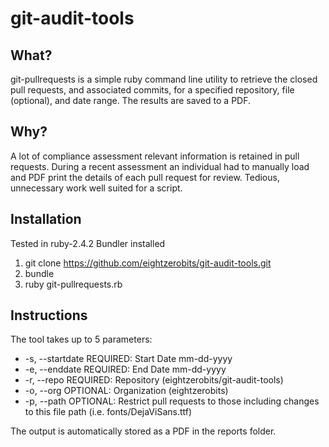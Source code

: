 # git-audit-tools

## What?
git-pullrequests is a simple ruby command line utility to retrieve the closed pull requests, and associated commits, for a specified repository, file (optional), and date range.  The results are saved to a PDF.
## Why?
A lot of compliance assessment relevant information is retained in pull requests.  During a recent assessment an individual had to manually load and PDF print the details of each pull request for review.  Tedious, unnecessary work well suited for a script.
## Installation
Tested in ruby-2.4.2
Bundler installed
1. git clone https://github.com/eightzerobits/git-audit-tools.git
2. bundle
3. ruby git-pullrequests.rb
## Instructions
The tool takes up to 5 parameters:
* -s, --startdate  REQUIRED: Start Date mm-dd-yyyy 
* -e, --enddate    REQUIRED: End Date mm-dd-yyyy
* -r, --repo       REQUIRED: Repository (eightzerobits/git-audit-tools)
* -o, --org        OPTIONAL: Organization (eightzerobits)
* -p, --path       OPTIONAL: Restrict pull requests to those including changes to this file path (i.e. fonts/DejaViSans.ttf)

The output is automatically stored as a PDF in the reports folder.